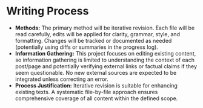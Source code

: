 # Writing Process

*   **Methods:** The primary method will be iterative revision. Each file will be read carefully, edits will be applied for clarity, grammar, style, and formatting. Changes will be tracked or documented as needed (potentially using diffs or summaries in the progress log).
*   **Information Gathering:** This project focuses on editing existing content, so information gathering is limited to understanding the context of each post/page and potentially verifying external links or factual claims if they seem questionable. No new external sources are expected to be integrated unless correcting an error.
*   **Process Justification:** Iterative revision is suitable for enhancing existing texts. A systematic file-by-file approach ensures comprehensive coverage of all content within the defined scope.